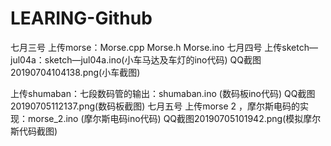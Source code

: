 # LEARING-Github
七月三号 上传morse：Morse.cpp
                   Morse.h
                   Morse.ino
七月四号 上传sketch—jul04a：sketch—jul04a.ino(小车马达及车灯的ino代码)
                           QQ截图20190704104138.png(小车截图)
                         
   上传shumaban：七段数码管的输出：shumaban.ino (数码板ino代码)
                                 QQ截图20190705112137.png(数码板截图)
七月五号 上传morse 2 ，摩尔斯电码的实现：morse_2.ino (摩尔斯电码ino代码)
                                      QQ截图20190705101942.png(模拟摩尔斯代码截图)
                                             
